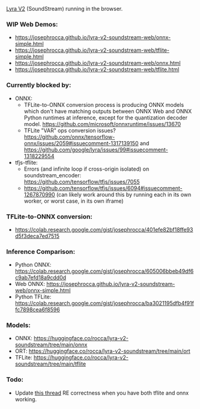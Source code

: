 [Lyra V2](https://github.com/google/lyra) (SoundStream) running in the browser.

### WIP Web Demos:
 * https://josephrocca.github.io/lyra-v2-soundstream-web/onnx-simple.html
 * https://josephrocca.github.io/lyra-v2-soundstream-web/tflite-simple.html
 * https://josephrocca.github.io/lyra-v2-soundstream-web/onnx.html
 * https://josephrocca.github.io/lyra-v2-soundstream-web/tflite.html

### Currently blocked by:
* ONNX:
   * TFLite-to-ONNX conversion process is producing ONNX models which don't have matching outputs between ONNX Web and ONNX Python runtimes at inference, except for the quantization decoder model. https://github.com/microsoft/onnxruntime/issues/13670 
   * TFLite "VAR" ops conversion issues? https://github.com/onnx/tensorflow-onnx/issues/2059#issuecomment-1317139150 and https://github.com/google/lyra/issues/99#issuecomment-1318229554
* tfjs-tflite:
   * Errors (and infinite loop if cross-origin isolated) on soundstream_encoder: https://github.com/tensorflow/tfjs/issues/7055
   * https://github.com/tensorflow/tfjs/issues/6094#issuecomment-1267870990 (can likely work around this by running each in its own worker, or worst case, in its own iframe)

### TFLite-to-ONNX conversion:
 * https://colab.research.google.com/gist/josephrocca/401efe82bf18ffe93d5f3deca7ed7515

### Inference Comparison:
 * Python ONNX: https://colab.research.google.com/gist/josephrocca/605006bbeb49df6c9ab7efd18a9cdd0d
 * Web ONNX: https://josephrocca.github.io/lyra-v2-soundstream-web/onnx-simple.html
 * Python TFLite: https://colab.research.google.com/gist/josephrocca/ba3021195dfb4f91ffc7898cea6f8596
 
 ### Models:
 * ONNX: https://huggingface.co/rocca/lyra-v2-soundstream/tree/main/onnx
 * ORT: https://huggingface.co/rocca/lyra-v2-soundstream/tree/main/ort
 * TFLite: https://huggingface.co/rocca/lyra-v2-soundstream/tree/main/tflite
   
### Todo:
 * Update [this thread](https://github.com/onnx/tensorflow-onnx/issues/2059#issuecomment-1285372747) RE correctness when you have both tflite and onnx working.
